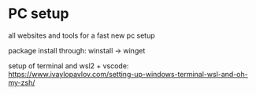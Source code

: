 # PC setup
all websites and tools for a fast new pc setup

package install through:
winstall -> winget

setup of terminal and wsl2 + vscode:
https://www.ivaylopavlov.com/setting-up-windows-terminal-wsl-and-oh-my-zsh/
